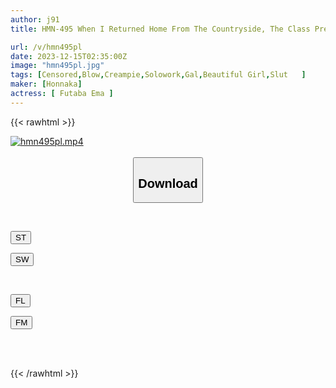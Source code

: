 ```yaml
---
author: j91
title: HMN-495 When I Returned Home From The Countryside, The Class President's Girl, Who Used To Be Plain, Had Suddenly Changed! Memories With A Slut Gal Bitch Who Makes Me Erect Over And Over Until I Cum 10 Times In 1 Night And 2 Days Emma Futaba

url: /v/hmn495pl
date: 2023-12-15T02:35:00Z
image: "hmn495pl.jpg"
tags: [Censored,Blow,Creampie,Solowork,Gal,Beautiful Girl,Slut	 ]
maker: [Honnaka]
actress: [ Futaba Ema ]
---
```



{{< rawhtml >}}

<div class="video" data-videoid="qOkDLwJPWahz341">
    <a href="javascript:;">
        <img src="/v/hmn495pl/hmn495pl.jpg" width="WIDTH" height="HEIGHT" alt="hmn495pl.mp4" loading="lazy">
    </a>
</div>

<script type="text/javascript" src="https://j91.asia/asset/on-demand-st.js"></script>

<br>
  <link rel="stylesheet" href="https://j91.asia/asset/bs5.css">
  
  <center>
  <button class="btn btn-primary" type="button" data-bs-toggle="collapse" data-bs-target=".multi-collapse" aria-expanded="false" aria-controls="multiCollapseExample1 multiCollapseExample2"><h2>Download</h2></button></center>
</p>
<div class="row">
  <div class="col">
    <div class="collapse multi-collapse" id="multiCollapseExample1">
      <div class="card card-body">
	      	      <br>
<div class="buttons">  
<p><a href="https://streamtape.to/v/qOkDLwJPWahz341" target="_blank"><button class="btn-hover color-3"><i class="fa fa-download"></i> ST</button></a></p>
<p><a href="https://flaswish.com/l4msegr0avfl" target="_blank"><button class="btn-hover color-2"><i class="fa fa-download"></i> SW</button></a></p></div>
    </div>
  </div>
</div>
  <div class="col">
    <div class="collapse multi-collapse" id="multiCollapseExample2">
      <div class="card card-body">
	      <br>
<div class="buttons">
<p><a href="javascript:;" target="_blank"><button class="btn-hover color-9"><i class="fa fa-download"></i> FL</button></a></p>
<p><a href="javascript:;" target="_blank"><button class="btn-hover color-8"><i class="fa fa-download"></i> FM</button></a></p></div>
<br><br>
      </div>
    </div>
  </div>
</div>

{{< /rawhtml >}}